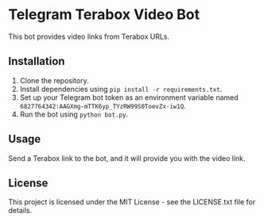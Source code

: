 # Telegram Terabox Video Bot

This bot provides video links from Terabox URLs.

## Installation
1. Clone the repository.
2. Install dependencies using `pip install -r requirements.txt`.
3. Set up your Telegram bot token as an environment variable named `6827764342:AAGXmg-mTTK6yp_TYzRW99S0ToevZx-iw1Q`.
4. Run the bot using `python bot.py`.

## Usage
Send a Terabox link to the bot, and it will provide you with the video link.

## License
This project is licensed under the MIT License - see the LICENSE.txt file for details.
